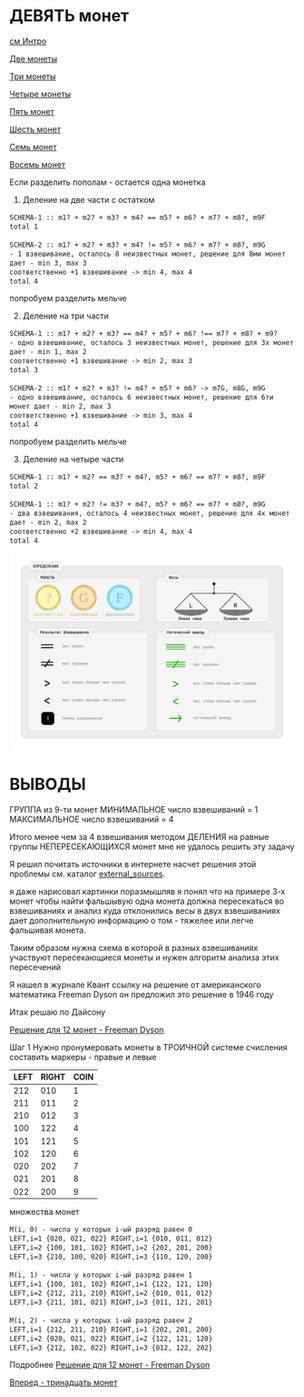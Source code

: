 ДЕВЯТЬ монет
============

[см Интро](00-intro.md "00-intro.md")

[Две монеты](02-coins.md "02-coins.md")

[Три монеты](03-coins.md "03-coins.md")

[Четыре монеты](04-coins.md "04-coins.md")

[Пять монет](05-coins.md "05-coins.md")

[Шесть монет](06-coins.md "06-coins.md")

[Семь монет](07-coins.md "07-coins.md")

[Восемь монет](08-coins.md "08-coins.md")

Если разделить пополам - остается одна монетка

1) Деление на две части с остатком
```
SCHEMA-1 :: m1? + m2? + m3? + m4? == m5? + m6? + m7? + m8?, m9F
total 1

SCHEMA-2 :: m1? + m2? + m3? + m4? != m5? + m6? + m7? + m8?, m9G
- 1 взвешивание, осталось 8 неизвестных монет, решение для 8ми монет дает - min 3, max 3
соответственно +1 взвешивание -> min 4, max 4
total 4
```

попробуем разделить мельче

2) Деление на три части
```
SCHEMA-1 :: m1? + m2? + m3? == m4? + m5? + m6? !== m7? + m8? + m9?
- одно взвешивание, осталось 3 неизвестных монет, решение для 3х монет дает - min 1, max 2
соответственно +1 взвешивание -> min 2, max 3
total 3

SCHEMA-2 :: m1? + m2? + m3? != m4? + m5? + m6? -> m7G, m8G, m9G
- одно взвешивание, осталось 6 неизвестных монет, решение для 6ти монет дает - min 2, max 3
соответственно +1 взвешивание -> min 3, max 4
total 4
```

попробуем разделить мельче

3) Деление на четыре части
```
SCHEMA-1 :: m1? + m2? == m3? + m4?, m5? + m6? == m7? + m8?, m9F
total 2

SCHEMA-1 :: m1? + m2? != m3? + m4?, m5? + m6? == m7? + m8?, m9G
- два взвешивания, осталось 4 неизвестных монет, решение для 4х монет дает - min 2, max 2
соответственно +2 взвешивание -> min 4, max 4
total 4
```

![Определения](images/000-definitions.png)

ВЫВОДЫ
======
ГРУППА из 9-ти монет
МИНИМАЛЬНОЕ число взвешиваний = 1
МАКСИМАЛЬНОЕ число взвешиваний = 4

Итого менее чем за 4 взвешивания методом
ДЕЛЕНИЯ на равные группы НЕПЕРЕСЕКАЮЩИХСЯ монет
мне не удалось решить эту задачу

Я решил почитать источники в интернете насчет решения этой проблемы
см. каталог [external_sources](external_sources/ "external_sources").

я даже нарисовал картинки
поразмышляв я понял что на примере 3-х монет чтобы найти фальшывую
одна монета должна пересекаться во взвешиваниях
и анализ куда отклонились весы в двух взвешиваниях дает дополнительную информацию
о том - тяжелее или легче фальшивая монета.

Таким образом нужна схема в которой
в разных взвешиваниях участвуют пересекающиеся монеты
и нужен алгоритм анализа этих пересечений

Я нашел в журнале Квант ссылку на решение от американского математика Freeman Dyson
он предложил это решение в 1946 году

Итак решаю по Дайсону

[Решение для 12 монет - Freeman Dyson](external_sources/kvant-1979-10/001.md "external_sources/kvant-1979-10/001.txt")

Шаг 1
Нужно пронумеровать монеты в ТРОИЧНОЙ системе счисления
составить маркеры - правые и левые

| LEFT | RIGHT | COIN |
|------|-------|------|
|  212 |   010 |    1 |
|  211 |   011 |    2 |
|  210 |   012 |    3 |
|  100 |   122 |    4 |
|  101 |   121 |    5 |
|  102 |   120 |    6 |
|  020 |   202 |    7 |
|  021 |   201 |    8 |
|  022 |   200 |    9 |

множества монет
```
M(i, 0) - числа у которых i-ый разряд равен 0
LEFT,i=1 {020, 021, 022} RIGHT,i=1 {010, 011, 012}
LEFT,i=2 {100, 101, 102} RIGHT,i=2 {202, 201, 200}
LEFT,i=3 {210, 100, 020} RIGHT,i=3 {110, 120, 200}

M(i, 1) - числа у которых i-ый разряд равен 1
LEFT,i=1 {100, 101, 102} RIGHT,i=1 {122, 121, 120}
LEFT,i=2 {212, 211, 210} RIGHT,i=2 {010, 011, 012}
LEFT,i=3 {211, 101, 021} RIGHT,i=3 {011, 121, 201}

M(i, 2) - числа у которых i-ый разряд равен 2
LEFT,i=1 {212, 211, 210} RIGHT,i=1 {202, 201, 200}
LEFT,i=2 {020, 021, 022} RIGHT,i=2 {122, 121, 120}
LEFT,i=3 {212, 102, 022} RIGHT,i=3 {012, 122, 202}
```

Подробнее
[Решение для 12 монет - Freeman Dyson](external_sources/kvant-1979-10/001.md "external_sources/kvant-1979-10/001.txt")

[Вперед - тринадцать монет](13-coins.md "13-coins.md")